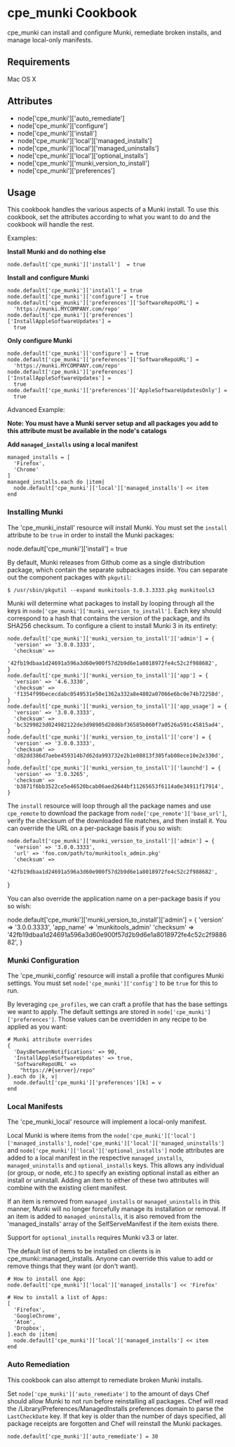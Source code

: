 cpe_munki Cookbook
==================
cpe_munki can install and configure Munki, remediate broken installs, and manage local-only manifests.

Requirements
------------
Mac OS X

Attributes
----------
* node['cpe_munki']['auto_remediate']
* node['cpe_munki']['configure']
* node['cpe_munki']['install']
* node['cpe_munki']['local']['managed_installs']
* node['cpe_munki']['local']['managed_uninstalls']
* node['cpe_munki']['local']['optional_installs']
* node['cpe_munki']['munki_version_to_install']
* node['cpe_munki']['preferences']

Usage
-----
This cookbook handles the various aspects of a Munki install. To use this cookbook,
set the attributes according to what you want to do and the cookbook will handle the rest.

Examples:

**Install Munki and do nothing else**

    node.default['cpe_munki']['install']  = true

**Install and configure Munki**

    node.default['cpe_munki']['install'] = true
    node.default['cpe_munki']['configure'] = true
    node.default['cpe_munki']['preferences']['SoftwareRepoURL'] =
      'https://munki.MYCOMPANY.com/repo'
    node.default['cpe_munki']['preferences']['InstallAppleSoftwareUpdates'] =
      true

**Only configure Munki**

    node.default['cpe_munki']['configure'] = true
    node.default['cpe_munki']['preferences']['SoftwareRepoURL'] =
      'https://munki.MYCOMPANY.com/repo'
    node.default['cpe_munki']['preferences']['InstallAppleSoftwareUpdates'] =
      true
    node.default['cpe_munki']['preferences']['AppleSoftwareUpdatesOnly'] =
      true

Advanced Example:

**Note: You must have a Munki server setup and all packages you add to this attribute
must be available in the node's catalogs**

**Add `managed_installs` using a local manifest**

    managed_installs = [
      'Firefox',
      'Chrome'
    ]
    managed_installs.each do |item|
      node.default['cpe_munki']['local']['managed_installs'] << item
    end

### Installing Munki
The 'cpe_munki_install' resource will install Munki. You must set the `install` attribute to be `true` in order to install the Munki packages:

  node.default['cpe_munki']['install'] = true

By default, Munki releases from Github come as a single distribution package, which contain the separate subpackages inside. You can separate out the component packages with `pkgutil`:

    $ /usr/sbin/pkgutil --expand munkitools-3.0.3.3333.pkg munkitools3

Munki will determine what packages to install by looping through all the keys in `node['cpe_munki']['munki_version_to_install']`. Each key should correspond to a hash that contains the version of the package, and its SHA256 checksum. To configure a client to install Munki 3 in its entirety:

    node.default['cpe_munki']['munki_version_to_install']['admin'] = {
      'version' => '3.0.0.3333',
      'checksum' =>
        '42fb19dbaa1d24691a596a3d60e900f57d2b9d6e1a8018972fe4c52c2f988682',
    }
    node.default['cpe_munki']['munki_version_to_install']['app'] = {
      'version' => '4.6.3330',
      'checksum' =>
      'f1354f99bececdabc0549531e50e1362a332a8e4802a07066e6bc0e74b72258d',
    }
    node.default['cpe_munki']['munki_version_to_install']['app_usage'] = {
      'version' => '3.0.0.3333',
      'checksum' =>
      'bc3299823d024982122de3d98905d28d6bf36585b060f7a0526a591c45815ad4',
    }
    node.default['cpe_munki']['munki_version_to_install']['core'] = {
      'version' => '3.0.0.3333',
      'checksum' =>
      'd82dd386d7aebe459314b7d62da993732e2b1e08813f305fab08ece10e2e330d',
    }
    node.default['cpe_munki']['munki_version_to_install']['launchd'] = {
      'version' => '3.0.3265',
      'checksum' =>
      'b3871f6bb3522ce5e46520bcab06aed2644bf11265653f6114a0e34911f17914',
    }

The `install` resource will loop through all the package names and use `cpe_remote` to download the package from `node['cpe_remote']['base_url']`, verify the checksum of the downloaded file matches, and then install it. You can override the URL on a per-package basis if you so wish:

    node.default['cpe_munki']['munki_version_to_install']['admin'] = {
      'version' => '3.0.0.3333',
      'url' => 'foo.com/path/to/munkitools_admin.pkg'
      'checksum' =>
        '42fb19dbaa1d24691a596a3d60e900f57d2b9d6e1a8018972fe4c52c2f988682',
}

You can also override the application name on a per-package basis if you so wish:

node.default['cpe_munki']['munki_version_to_install']['admin'] = {
  'version' => '3.0.0.3333',
  'app_name' => 'munkitools_admin'
  'checksum' =>
    '42fb19dbaa1d24691a596a3d60e900f57d2b9d6e1a8018972fe4c52c2f988682',
}

### Munki Configuration
The 'cpe_munki_config' resource will install a profile that configures Munki settings. You must set `node['cpe_munki']['config']` to be `true` for this to run.

By leveraging `cpe_profiles`, we can craft a profile that has the base settings we want to apply. The default settings are stored in `node['cpe_munki']['preferences']`. Those values can be overridden in any recipe to be applied as you want:

    # Munki attribute overrides
    {
      'DaysBetweenNotifications' => 90,
      'InstallAppleSoftwareUpdates' => true,
      'SoftwareRepoURL' =>
        "https://#{server}/repo"
    }.each do |k, v|
      node.default['cpe_munki']['preferences'][k] = v
    end

### Local Manifests
The 'cpe_munki_local' resource will implement a local-only manifest.

Local Munki is where items from the `node['cpe_munki']['local']['managed_installs']`, `node['cpe_munki']['local']['managed_uninstalls']` and `node['cpe_munki']['local']['optional_installs']` node attributes are added to a local manifest in the respective `managed_installs`, `managed_uninstalls` and `optional_installs` keys.  This allows any individual (or group, or node, etc.) to specify an existing optional install as either an install or uninstall.  Adding an item to either of these two attributes will combine with the existing client manifest.

If an item is removed from `managed_installs` or `managed_uninstalls` in this manner, Munki will no longer forcefully manage its installation or removal. If an item is added to `managed_uninstalls`, it is also removed from the 'managed_installs' array of the SelfServeManifest if the item exists there.

Support for `optional_installs` requires Munki v3.3 or later.

The default list of items to be installed on clients is in cpe_munki::managed_installs. Anyone can override this value to add or remove things that they want (or don't want).


    # How to install one App:
    node.default['cpe_munki']['local']['managed_installs'] << 'Firefox'

    # How to install a list of Apps:
    [
      'Firefox',
      'GoogleChrome',
      'Atom',
      'Dropbox',
    ].each do |item|
      node.default['cpe_munki']['local']['managed_installs'] << item
    end


### Auto Remediation
This cookbook can also attempt to remediate broken Munki installs.

Set `node['cpe_munki']['auto_remediate']` to the amount of days Chef should allow Munki to not run before reinstalling all packages. Chef will read the /Library/Preferences/ManagedInstalls preferences domain to parse the `LastCheckDate` key. If that key is older than the number of days specified, all package receipts are forgotten and Chef will reinstall the Munki packages.

    node.default['cpe_munki']['auto_remediate'] = 30
